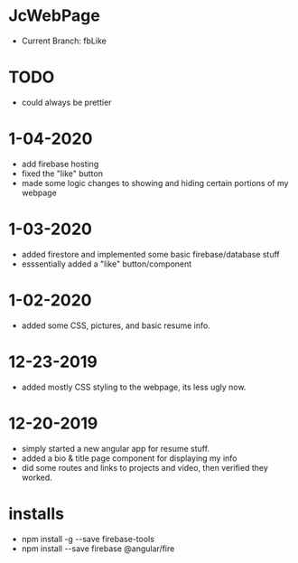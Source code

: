 # JcWebPage
- Current Branch: fbLike

# TODO
- could always be prettier

# 1-04-2020
- add firebase hosting
- fixed the "like" button
- made some logic changes to showing and hiding certain portions of my webpage
# 1-03-2020
- added firestore and implemented some basic firebase/database stuff
- esssentially added a "like" button/component

# 1-02-2020
- added some CSS, pictures, and basic resume info.

# 12-23-2019
- added mostly CSS styling to the webpage, its less ugly now.

# 12-20-2019
- simply started a new angular app for resume stuff.
- added a bio & title page component for displaying my info
- did some routes and links to projects and video, then verified they worked.

# installs
- npm install -g --save firebase-tools
- npm install --save firebase @angular/fire
